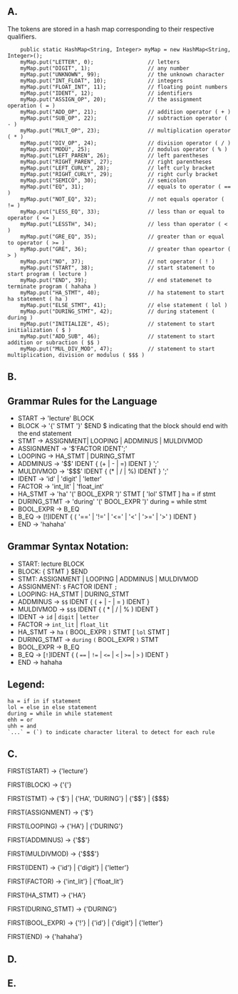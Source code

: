 ## A. 
The tokens are stored in a hash map corresponding to their respective qualifiers.

        public static HashMap<String, Integer> myMap = new HashMap<String, Integer>();
        myMap.put("LETTER", 0);                 // letters
        myMap.put("DIGIT", 1);                  // any number
        myMap.put("UNKNOWN", 99);               // the unknown character
        myMap.put("INT_FLOAT", 10);             // integers
        myMap.put("FLOAT_INT", 11);             // floating point numbers
        myMap.put("IDENT", 12);                 // identifiers
        myMap.put("ASSIGN_OP", 20);             // the assignment operation ( = )
        myMap.put("ADD_OP", 21);                // addition operator ( + )
        myMap.put("SUB_OP", 22);                // subtraction operator ( - )
        myMap.put("MULT_OP", 23);               // multiplication operator ( * )
        myMap.put("DIV_OP", 24);                // division operator ( / )
        myMap.put("MODU", 25);                  // modulus operator ( % ) 
        myMap.put("LEFT_PAREN", 26);            // left parentheses 
        myMap.put("RIGHT_PAREN", 27);           // right parentheses
        myMap.put("LEFT_CURLY", 28);            // left curly bracket
        myMap.put("RIGHT_CURLY", 29);           // right curly bracket
        myMap.put("SEMICO", 30);                // semicolon
        myMap.put("EQ", 31);                    // equals to operator ( == )
        myMap.put("NOT_EQ", 32);                // not equals operator ( != )
        myMap.put("LESS_EQ", 33);               // less than or equal to operator ( <= )
        myMap.put("LESSTH", 34);                // less than operator ( < )
        myMap.put("GRE_EQ", 35);                // greater than or equal to operator ( >= )
        myMap.put("GRE", 36);                   // greater than opeartor ( > )
        myMap.put("NO", 37);                    // not operator ( ! )
        myMap.put("START", 38);                 // start statement to start program ( lecture )
        myMap.put("END", 39);                   // end statemenet to terminate program ( hahaha )
        myMap.put("HA_STMT", 40);               // ha statement to start ha statement ( ha )
        myMap.put("ELSE_STMT", 41);             // else statement ( lol )
        myMap.put("DURING_STMT", 42);           // during statement ( during )
        myMap.put("INITIALIZE", 45);            // statement to start initialization ( $ ) 
        myMap.put("ADD_SUB", 46);               // statement to start addition or subraction ( $$ )
        myMap.put("MUL_DIV_MOD", 47);           // statement to start multiplication, division or modulus ( $$$ )

## B. 
## Grammar Rules for the Language
- START -> 'lecture' BLOCK
- BLOCK -> '{' STMT '}' $END        $ indicating that the block should end with the end statement
- STMT -> ASSIGNMENT| LOOPING | ADDMINUS | MULDIVMOD
- ASSIGNMENT -> '$'FACTOR IDENT';'
- LOOPING -> HA_STMT | DURING_STMT
- ADDMINUS -> '$$' IDENT { (+ | - | =) IDENT } ';'
- MULDIVMOD -> '$$$' IDENT { (* | / | %) IDENT } ';'
- IDENT -> 'id' | 'digit' | 'letter'
- FACTOR -> 'int_lit' | 'float_int'
- HA_STMT -> 'ha' '(' BOOL_EXPR ')' STMT [ 'lol' STMT ]      ha = if stmt
- DURING_STMT -> 'during' '(' BOOL_EXPR ')'  during = while stmt
- BOOL_EXPR -> B_EQ
- B_EQ -> [!]IDENT { ( '==' | '!=' | '<=' | '<' | '>=' | '>' ) IDENT }
- END -> 'hahaha'

## Grammar Syntax Notation:
- START: lecture BLOCK
- BLOCK: { STMT } $END
- STMT: ASSIGNMENT | LOOPING | ADDMINUS | MULDIVMOD
- ASSIGNMENT: `$` FACTOR IDENT `;`
- LOOPING: HA_STMT | DURING_STMT
- ADDMINUS -> `$$` IDENT { ( + | - | = ) IDENT }
- MULDIVMOD -> `$$$` IDENT { ( * | / | % ) IDENT }
- IDENT -> `id` | `digit` | `letter` 
- FACTOR -> `int_lit` | `float_lit`
- HA_STMT -> `ha` `(` BOOL_EXPR `)` STMT [ `lol` STMT ]     
- DURING_STMT -> `during` `(` BOOL_EXPR `)` STMT                
- BOOL_EXPR -> B_EQ    
- B_EQ -> [`!`]IDENT { ( `==` | `!=` | `<=` | `<` | `>=` | `>` ) IDENT }
- END -> hahaha

## Legend: 
```
ha = if in if statement
lol = else in else statement
during = while in while statement
ehh = or 
uhh = and
`...` = (`) to indicate character literal to detect for each rule
```
## C.
FIRST(START) -> {'lecture'}

FIRST(BLOCK) -> {'{'}

FIRST(STMT) -> {'$'} | {'HA', 'DURING'} | {'$$'} | {$$$}

FIRST(ASSIGNMENT) -> {'$'}

FIRST(LOOPING) -> {'HA'} | {'DURING'}

FIRST(ADDMINUS) -> {'$$'}

FIRST(MULDIVMOD) -> {'$$$'}

FIRST(IDENT) -> {'id'} | {'digit'} | {'letter'} 

FIRST(FACTOR) -> {'int_lit'} | {'float_lit'}

FIRST(HA_STMT) -> {'HA'}

FIRST(DURING_STMT) -> {'DURING'}

FIRST(BOOL_EXPR) -> {'!'} | {'id'} | {'digit'} | {'letter'}

FIRST(END) -> {'hahaha'}
## D.

## E. 

